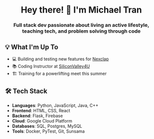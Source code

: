 <h1 align="center">Hey there! 👋 I'm Michael Tran</h1>

<h3 align="center">Full stack dev passionate about living an active lifestyle, teaching tech, and problem solving through code</h3>

## 💡 What I'm Up To

- 💻 Building and testing new features for [Nexclap](https://www.nexclap.com/)
- 📚 Coding Instructor at [SiliconValley4U](https://www.siliconvalley4u.com/) 
- 🏗️ Training for a powerlifting meet this summer

## 🛠️ Tech Stack

- **Languages**: Python, JavaScript, Java, C++
- **Frontend**: HTML, CSS, React
- **Backend**: Flask, Firebase
- **Cloud**: Google Cloud Platform
- **Databases**: SQL, Postgres, MySQL
- **Tools**: Docker, PyTest, Git, Sunsama


